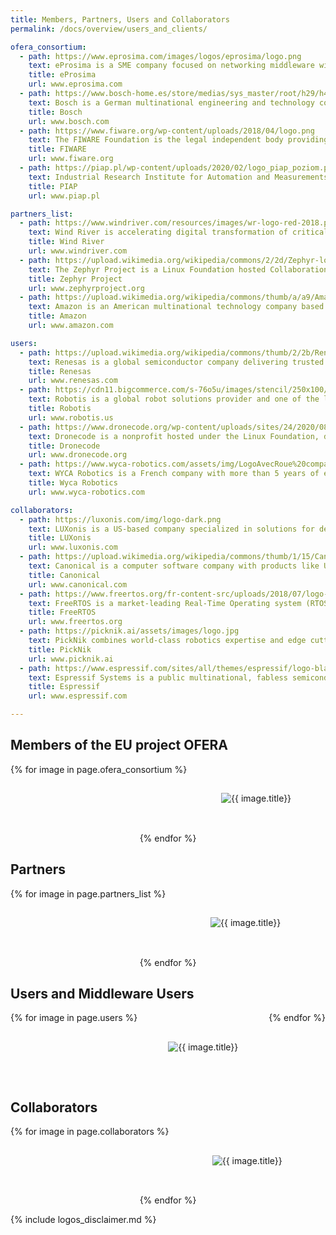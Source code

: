 ```yaml
---
title: Members, Partners, Users and Collaborators
permalink: /docs/overview/users_and_clients/

ofera_consortium:
  - path: https://www.eprosima.com/images/logos/eprosima/logo.png
    text: eProsima is a SME company focused on networking middleware with special attention to the OMG standard called Data Distribution Service for Real-time systems (DDS). The company develops new features and plugins for DDS, interoperability tools, bridges and personalized networking middleware solutions for its customers. eProsima is active in the sectors of Robotics, Critical Applications and IoT, and it participates in joint research and development projects with both companies and universities.
    title: eProsima
    url: www.eprosima.com
  - path: https://www.bosch-home.es/store/medias/sys_master/root/h29/h47/9827128377374/Spanish-165px.jpg
    text: Bosch is a German multinational engineering and technology company. The core operating areas of the company are spread across four business sectors, namely mobility (hardware and software), consumer goods (including household appliances and power tools), industrial technology (including drive and control) and energy and building technology.
    title: Bosch
    url: www.bosch.com
  - path: https://www.fiware.org/wp-content/uploads/2018/04/logo.png
    text: The FIWARE Foundation is the legal independent body providing shared resources to help achieving the FIWARE mission that is to develop an open sustainable ecosystem around the FIWARE open source platform, created to drive the definition of public, royalty-free and implementation-driven software platform standards that ease the creation of Smart Applications in multiple sectors.
    title: FIWARE
    url: www.fiware.org
  - path: https://piap.pl/wp-content/uploads/2020/02/logo_piap_poziom.png
    text: Industrial Research Institute for Automation and Measurements PIAP was established in 1965 as a national institute which basic task is to prepare and implement new technologies, automation systems, production facilities and specialist measuring equipment in various branches of industry.
    title: PIAP
    url: www.piap.pl

partners_list:
  - path: https://www.windriver.com/resources/images/wr-logo-red-2018.png
    text: Wind River is accelerating digital transformation of critical infrastructure by delivering the technology and expertise that enable the deployment of safe, secure, and reliable IoT systems.
    title: Wind River
    url: www.windriver.com
  - path: https://upload.wikimedia.org/wikipedia/commons/2/2d/Zephyr-logo.png
    text: The Zephyr Project is a Linux Foundation hosted Collaboration Project. It’s an open source effort uniting developers and users in building a best-in-class small, scalable, real-time operating system (RTOS) optimized for resource-constrained devices, across multiple architectures. As an open source project, the community evolves the project to support new hardware, developer tools, sensors, and device drivers.
    title: Zephyr Project
    url: www.zephyrproject.org
  - path: https://upload.wikimedia.org/wikipedia/commons/thumb/a/a9/Amazon_logo.svg/175px-Amazon_logo.svg.png
    text: Amazon is an American multinational technology company based in Seattle that focuses on e-commerce, cloud computing, digital streaming, and artificial intelligence.
    title: Amazon
    url: www.amazon.com

users:
  - path: https://upload.wikimedia.org/wikipedia/commons/thumb/2/2b/Renesas_Electronics_logo.svg/210px-Renesas_Electronics_logo.svg.png
    text: Renesas is a global semiconductor company delivering trusted embedded design innovation with complete semiconductor solutions that enable billions of connected, intelligent devices to enhance the way people work and live.
    title: Renesas
    url: www.renesas.com
  - path: https://cdn11.bigcommerce.com/s-76o5u/images/stencil/250x100/robotis_logo_en_1397779687__24544.original.jpg
    text: Robotis is a global robot solutions provider and one of the leading manufacturers of robotic hardware. The company is the exclusive producer of the DYNAMIXEL brand of all-in-one smart servos. Robotis specializes in the manufacture of robotic hardware and full robot platforms for use in all fields of study and industry, as well as educational robotics kits for all ages and skill levels.
    title: Robotis
    url: www.robotis.us
  - path: https://www.dronecode.org/wp-content/uploads/sites/24/2020/08/dronecode_logo_default_cropped.png
    text: Dronecode is a nonprofit hosted under the Linux Foundation, dedicated to fostering open-source components and their communities. Working with top developers, end-users, and adopting vendors to create opportunities for collaboration.
    title: Dronecode
    url: www.dronecode.org
  - path: https://www.wyca-robotics.com/assets/img/LogoAvecRoue%20compact%202.png?h=8fb6472f17b03b02cb7872c4a106281c
    text: WYCA Robotics is a French company with more than 5 years of edge technology mastering in Robotics, AI and autonomous navigation. They developed Elodie, the first multi-purpose self-driving level 5 indoor vehicle for handling the users' mobiliy challenges.
    title: Wyca Robotics
    url: www.wyca-robotics.com

collaborators:
  - path: https://luxonis.com/img/logo-dark.png
    text: LUXonis is a US-based company specialized in solutions for developing embedded, performant, spatial AI & CV applications. This technology comes with the goal of allowing for human-like perception anywhere, regardless of internet connectivity, and making it productizable, user-friendly and reusable. LUXonis is responsible for devising DepthAI, an open-source platform - a complete ecosystem of custom haredware, firmware, software, and AI training - which combines neural inference, depth vision, and feature tracking into an easy-to-use solution.
    title: LUXonis
    url: www.luxonis.com
  - path: https://upload.wikimedia.org/wikipedia/commons/thumb/1/15/Canonical_logo.svg/200px-Canonical_logo.svg.png
    text: Canonical is a computer software company with products like Ubuntu Linux. The company's goal is to 'deliver, maintain, secure and sustain open source from cloud to desktop and devices'.
    title: Canonical
    url: www.canonical.com
  - path: https://www.freertos.org/fr-content-src/uploads/2018/07/logo-1.jpg
    text: FreeRTOS is a market-leading Real-Time Operating system (RTOS) for microcontrollers and small microprocessors. Distributed freely under the MIT open source license, FreeRTOS includes a kernel and a growing set of IoT libraries suitable for use across all industry sectors. FreeRTOS is built with an emphasis on reliability and ease of use.
    title: FreeRTOS
    url: www.freertos.org
  - path: https://picknik.ai/assets/images/logo.jpg
    text: PickNik combines world-class robotics expertise and edge cutting open-source robotics frameworks that reduce cycle time, increase robustness, and generate optimal motions. PickNik's outstanding software MoveIt is a popular motion planning and manipulation platform in the ROS ecosystem.
    title: PickNik
    url: www.picknik.ai
  - path: https://www.espressif.com/sites/all/themes/espressif/logo-black.svg
    text: Espressif Systems is a public multinational, fabless semiconductor company focused on developing cutting-edge Wi-Fi-and-Bluetooth, low-power, AIoT solutions. They have created the popular ESP8266, ESP32, ESP32-S and ESP32-C series of chips, modules and development boards, and offer several open-source frameworks for building AIoT applications, among which the Espressif's IoT Development Framework ESP-IDF.
    title: Espressif
    url: www.espressif.com

---
```


<!-- CSS AND JS -->

<style type="text/css">
.modal {
  display: none; 
  position: fixed;
  z-index: 3; 
  left: 0;
  top: 0;
  width: 100%; 
  height: 100%; 
  overflow: auto; 
  background-color: rgb(0,0,0); 
  background-color: rgba(0,0,0,0.4);
}

.modal-content {
  background-color: #fefefe;
  margin: 15% auto; 
  padding: 20px;
  border: 1px solid #888;
  width: 50%; 
}

.logoImage {
  max-height: 100px;
  max-width: 200px;
}

.photo-gallery{
  padding: 0;
  margin: 0;
  list-style: none;
  display: flex;
  flex-wrap: wrap;
  justify-content: space-around;
}

.flex-item {
  flex: 1 0 33%;
  margin: 5px;
  height: 100px;
  display: flex;
  align-items: center;
  justify-content: center;
}

</style>

<script>
window.onload = () => {
    var modal_close = document.getElementById("myModal-close");
    var modal_content = document.getElementById("myModal-content");
    var modal_title = document.getElementById("myModal-title");
    var modal_url = document.getElementById("myModal-url");
    var modal = document.getElementById("myModal");

    open_modal = (title,url,txt) => {
        modal.style.display = "block";
        modal_content.innerHTML = txt
        modal_title.innerHTML = title
        modal_url.innerHTML = url
        modal_url.href = "http://" + url
    }

    close_modal = () => {
        modal.style.display = "none";
    }

    window.onclick = (event) => {
        if (event.target == modal) {
            close_modal();
        }
    }
}

</script>


<div id="myModal" class="modal">
  <div class="modal-content">
    <span id="myModal-close" class="close" onclick="close_modal()">&times;</span>
    <h2 id="myModal-title"></h2>
    <p><a id="myModal-url" href="" target="_blank" style="margin-bottom: 10px;"></a></p>
    <p id="myModal-content" style="text-align: justify;"></p>
  </div>
</div>

<!-- CONTENT -->
<h2>Members of the EU project OFERA</h2>
<div class="photo-gallery">
  {% for image in page.ofera_consortium %}
    <div class="flex-item">
        <img class="logoImage" src="{{ image.path }}" style="cursor:pointer;" alt="{{ image.title}}" onclick="open_modal('{{ image.title }}','{{ image.url }}','{{ image.text }}')"/>
    </div>
  {% endfor %}
</div>


<h2>Partners</h2>
<div class="photo-gallery">
  {% for image in page.partners_list %}
    <div class="flex-item">
        <img class="logoImage" src="{{ image.path }}" style="cursor:pointer;" alt="{{ image.title}}" onclick="open_modal('{{ image.title }}','{{ image.url }}','{{ image.text }}')"/>
    </div>
  {% endfor %}
</div>

<h2>Users and Middleware Users</h2>
<div class="photo-gallery">
  {% for image in page.users %}
    <div class="flex-item">
        <img class="logoImage" src="{{ image.path }}" style="cursor:pointer;" alt="{{ image.title}}" onclick="open_modal('{{ image.title }}','{{ image.url }}','{{ image.text }}')"/>
    </div>
  {% endfor %}
</div>

<h2>Collaborators</h2>
<div class="photo-gallery">
  {% for image in page.collaborators %}
    <div class="flex-item">
        <img class="logoImage" src="{{ image.path }}" style="cursor:pointer;" alt="{{ image.title}}" onclick="open_modal('{{ image.title }}','{{ image.url }}','{{ image.text }}')"/>
    </div>
  {% endfor %}
</div>

{% include logos_disclaimer.md %}
